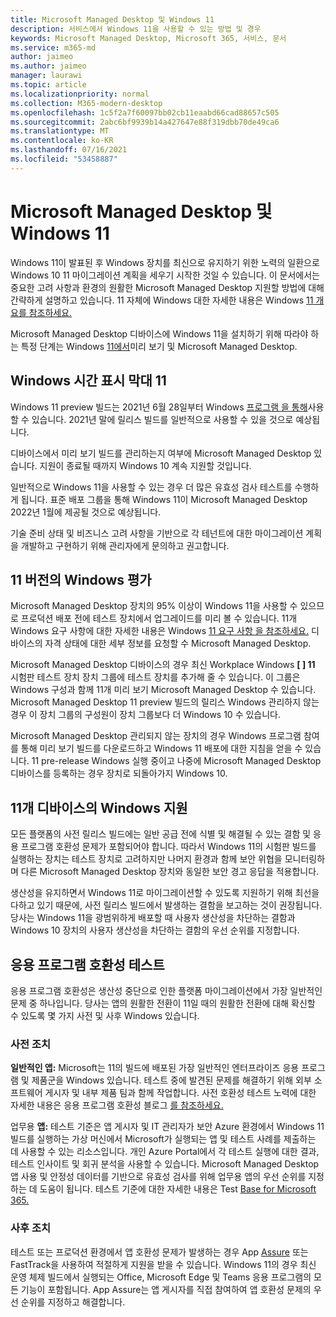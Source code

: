 ```yaml
---
title: Microsoft Managed Desktop 및 Windows 11
description: 서비스에서 Windows 11을 사용할 수 있는 방법 및 경우
keywords: Microsoft Managed Desktop, Microsoft 365, 서비스, 문서
ms.service: m365-md
author: jaimeo
ms.author: jaimeo
manager: laurawi
ms.topic: article
ms.localizationpriority: normal
ms.collection: M365-modern-desktop
ms.openlocfilehash: 1c5f2a7f60097bb02cb11eaabd66cad88657c505
ms.sourcegitcommit: 2abc6bf9939b14a427647e88f319dbb70de49ca6
ms.translationtype: MT
ms.contentlocale: ko-KR
ms.lasthandoff: 07/16/2021
ms.locfileid: "53458887"
---
```

# <a name="microsoft-managed-desktop-and-windows-11"></a>Microsoft Managed Desktop 및 Windows 11

Windows 11이 발표된 후 Windows 장치를 최신으로 유지하기 위한 노력의 일환으로 Windows 10 11 마이그레이션 계획을 세우기 시작한 것일 수 있습니다. 이 문서에서는 중요한 고려 사항과 환경의 원활한 Microsoft Managed Desktop 지원할 방법에 대해 간략하게 설명하고 있습니다. 11 자체에 Windows 대한 자세한 내용은 Windows [11 개요를 참조하세요.](/windows/whats-new/windows-11)

Microsoft Managed Desktop 디바이스에 Windows 11을 설치하기 위해 따라야 하는 특정 단계는 Windows [11에서](../working-with-managed-desktop/test-win11-mmd.md)미리 보기 및 Microsoft Managed Desktop.

## <a name="timeline-for-windows-11"></a>Windows 시간 표시 막대 11

Windows 11 preview 빌드는 2021년 6월 28일부터 Windows [프로그램 을 통해](/windows-insider/)사용할 수 있습니다. 2021년 말에 릴리스 빌드를 일반적으로 사용할 수 있을 것으로 예상됩니다.

디바이스에서 미리 보기 빌드를 관리하는지 여부에 Microsoft Managed Desktop 있습니다. 지원이 종료될 때까지 Windows 10 계속 지원할 것입니다.

일반적으로 Windows 11을 사용할 수 있는 경우 더 많은 유효성 검사 테스트를 수행하게 됩니다. 표준 배포 그룹을 통해 Windows 11이 Microsoft Managed Desktop 2022년 1월에 제공될 것으로 예상됩니다.

기술 준비 상태 및 비즈니스 고려 사항을 기반으로 각 테넌트에 대한 마이그레이션 계획을 개발하고 구현하기 위해 관리자에게 문의하고 권고합니다.

## <a name="assessing-pre-release-versions-of-windows-11"></a>11 버전의 Windows 평가

Microsoft Managed Desktop 장치의 95% 이상이 Windows 11을 사용할 수 있으므로 프로덕션 배포 전에 테스트 장치에서 업그레이드를 미리 볼 수 있습니다. 11개 Windows 요구 사항에 대한 자세한 내용은 Windows [11 요구 사항 을 참조하세요.](/windows/whats-new/windows-11-requirements) 디바이스의 자격 상태에 대한 세부 정보를 요청할 수 Microsoft Managed Desktop.

Microsoft Managed Desktop 디바이스의 경우 최신 Workplace Windows **\[ \] 11** 시험판 테스트 장치 장치 그룹에 테스트 장치를 추가해 줄 수 있습니다. 이 그룹은 Windows 구성과 함께 11개 미리 보기 Microsoft Managed Desktop 수 있습니다. Microsoft Managed Desktop 11 preview 빌드의 릴리스 Windows 관리하지 않는 경우 이 장치 그룹의 구성원이 장치 그룹보다 더 Windows 10 수 있습니다.

Microsoft Managed Desktop 관리되지 않는 장치의 경우 Windows 프로그램 참여를 통해 [](/windows-insider/) 미리 보기 빌드를 다운로드하고 Windows 11 배포에 대한 지침을 얻을 수 있습니다. 11 pre-release Windows 실행 중이고 나중에 Microsoft Managed Desktop 디바이스를 등록하는 경우 장치로 되돌아가지 Windows 10.

## <a name="support-for-pre-release-windows-11-devices"></a>11개 디바이스의 Windows 지원

모든 플랫폼의 사전 릴리스 빌드에는 일반 공급 전에 식별 및 해결될 수 있는 결함 및 응용 프로그램 호환성 문제가 포함되어야 합니다. 따라서 Windows 11의 시험판 빌드를 실행하는 장치는 테스트 장치로 고려하지만 나머지 환경과 함께 보안 위협을 모니터링하며 다른 Microsoft Managed Desktop 장치와 동일한 보안 경고 응답을 적용합니다.

생산성을 유지하면서 Windows 11로 마이그레이션할 수 있도록 지원하기 위해 최선을 다하고 있기 때문에, 사전 릴리스 빌드에서 발생하는 결함을 보고하는 것이 권장됩니다. 당사는 Windows 11을 광범위하게 배포할 때 사용자 생산성을 차단하는 결함과 Windows 10 장치의 사용자 생산성을 차단하는 결함의 우선 순위를 지정합니다.

## <a name="testing-application-compatibility"></a>응용 프로그램 호환성 테스트

응용 프로그램 호환성은 생산성 중단으로 인한 플랫폼 마이그레이션에서 가장 일반적인 문제 중 하나입니다. 당사는 앱의 원활한 전환이 11일 때의 원활한 전환에 대해 확신할 수 있도록 몇 가지 사전 및 사후 Windows 있습니다.

### <a name="proactive-measures"></a>사전 조치

**일반적인 앱:** Microsoft는 11의 빌드에 배포된 가장 일반적인 엔터프라이즈 응용 프로그램 및 제품군을 Windows 있습니다. 테스트 중에 발견된 문제를 해결하기 위해 외부 소프트웨어 게시자 및 내부 제품 팀과 함께 작업합니다. 사전 호환성 테스트 노력에 대한 자세한 내용은 응용 프로그램 호환성 블로그 [를 참조하세요.](https://blogs.windows.com/windowsexperience/2019/01/15/application-compatibility-in-the-windows-ecosystem/)

업무용 **앱:** [](https://www.microsoft.com/testbase) 테스트 기준은 앱 게시자 및 IT 관리자가 보안 Azure 환경에서 Windows 11 빌드를 실행하는 가상 머신에서 Microsoft가 실행되는 앱 및 테스트 사례를 제출하는 데 사용할 수 있는 리소스입니다. 개인 Azure Portal에서 각 테스트 실행에 대한 결과, 테스트 인사이트 및 회귀 분석을 사용할 수 있습니다. Microsoft Managed Desktop 앱 사용 및 안정성 데이터를 기반으로 유효성 검사를 위해 업무용 앱의 우선 순위를 지정하는 데 도움이 됩니다. 테스트 기준에 대한 자세한 내용은 Test [Base for Microsoft 365.](https://techcommunity.microsoft.com/t5/windows-it-pro-blog/test-base-for-microsoft-365-microsoft-ignite-2021-updates/ba-p/2185566)

### <a name="reactive-measures"></a>사후 조치

테스트 또는 프로덕션 환경에서 앱 호환성 문제가 발생하는 경우 App [Assure](/fasttrack/products-and-capabilities) 또는 FastTrack을 사용하여 적절하게 지원을 받을 수 있습니다. Windows 11의 경우 최신 운영 체제 빌드에서 실행되는 Office, Microsoft Edge 및 Teams 응용 프로그램의 모든 기능이 포함됩니다. App Assure는 앱 게시자를 직접 참여하여 앱 호환성 문제의 우선 순위를 지정하고 해결합니다.